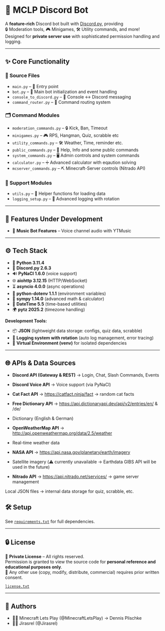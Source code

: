# 🤖 MCLP Discord Bot  

A **feature-rich** Discord bot built with [Discord.py](https://discordpy.readthedocs.io/en/stable/), providing  
🔒 Moderation tools, 🎮 Minigames, 🛠️ Utility commands, and more!  
Designed for **private server use** with sophisticated permission handling and logging.  

---

## ✨ Core Functionality  

### 📂 Source Files  
- `main.py` – 📝 Entry point
- `bot.py` – 🔧 Main bot initialization and event handling   
- `console_to_discord.py` – 💬 Console ↔ Discord messaging  
- `command_router.py` – 🚦 Command routing system  

### 🗂️ Command Modules  
- `moderation_commands.py` – 🔒 Kick, Ban, Timeout  
- `minigames.py` – 🎮 RPS, Hangman, Quiz, scrabble etc
- `utility_commands.py` – 🛠️ Weather, Time, reminder etc.  
- `public_commands.py` – 👥 Help, Info and some public commands
- `system_commands.py` – 🖥️ Admin controls and system commands
- `calculator.py` – ➗ Advanced calculator with eqaution solving
- `mcserver_commands.py` – ⛏️ Minecraft-Server controls (Nitrado API)  

### 🔌 Support Modules  
- `utils.py` – 🧩 Helper functions for loading data
- `logging_setup.py` – 📜 Advanced logging with rotation  

---

## 🚧 Features Under Development  
- 🎵 **Music Bot Features** – Voice channel audio with YTMusic  

---

## ⚙️ Tech Stack  

- 🐍 **Python 3.11.4**  
- 💬 **Discord.py 2.6.3**  
- 🔊 **PyNaCl 1.6.0** (voice support)  
- 🌐 **aiohttp 3.12.15** (HTTP/WebSocket)  
- ⏳ **asyncio 4.0.0** (async operations)  
- 🔑 **python-dotenv 1.1.1** (environment variables)  
- 📐 **sympy 1.14.0** (advanced math & calculator)  
- 📅 **DateTime 5.5** (time-based utilities)  
- 🌍 **pytz 2025.2** (timezone handling)  

**Development Tools:**  
- 📦 **JSON** (lightweight data storage: configs, quiz data, scrabble)  
- 📝 **Logging system with rotation** (auto log management, error tracing)  
- 🔄 **Virtual Environment (venv)** for isolated dependencies

---

## 🌐 APIs & Data Sources

- **Discord API (Gateway & REST)** → Login, Chat, Slash Commands, Events

- **Discord Voice API** → Voice support (via PyNaCl)

- **Cat Fact API** → https://catfact.ninja/fact → random cat facts

- **Free Dictionary API** → https://api.dictionaryapi.dev/api/v2/entries/en/ & /de/
- Dictionary (English & German)

- **OpenWeatherMap API** → http://api.openweathermap.org/data/2.5/weather
- Real-time weather data

- **NASA API** → https://api.nasa.gov/planetary/earth/imagery
- Satellite imagery (⚠️ currently unavailable → Earthdata GIBS API will be used in the future)

- **Nitrado API** → https://api.nitrado.net/services/ → game server management

Local JSON files → internal data storage for quiz, scrabble, etc.

## 🛠️ Setup  

See [`requirements.txt`](./requirements.txt) for full dependencies.  

---

## 🔒 License  

📜 **Private License** – All rights reserved.  
Permission is granted to view the source code for **personal reference and educational purposes only**.  
🚫 Any other use (copy, modify, distribute, commercial) requires prior written consent.  

[`license.txt`](./license.txt)

---

## 👥 Authors  

- 🧑‍💻 Minecraft Lets Play (@MinecraftLetsPlay) → Dennis Plischke  
- 👨‍💻 Jirasrel (@Jirasrel)  
